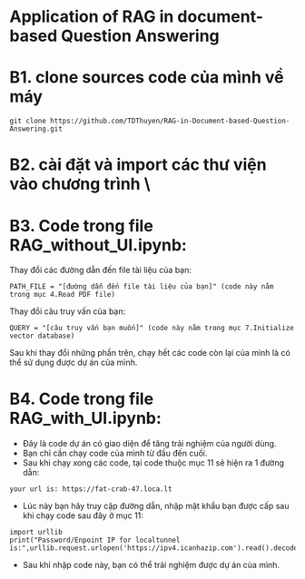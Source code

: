 # Application of RAG in document-based Question Answering
# B1. clone sources code của mình về máy 
```
git clone https://github.com/TDThuyen/RAG-in-Document-based-Question-Answering.git
```
# B2. cài đặt và import các thư viện vào chương trình \
# B3. Code trong file RAG_without_UI.ipynb: 
Thay đổi các đường dẫn đến file tài liệu của bạn: 
```
PATH_FILE = "[đường dẫn đến file tài liệu của bạn]" (code này nằm trong mục 4.Read PDF file)
```
Thay đổi câu truy vấn của bạn: 
```
QUERY = "[câu truy vấn bạn muốn]" (code này nằm trong mục 7.Initialize vector database)
```
Sau khi thay đổi những phần trên, chạy hết các code còn lại của mình là có thể sử dụng được dự án của mình.
# B4. Code trong file RAG_with_UI.ipynb: 
- Đây là code dự án có giao diện để tăng trải nghiệm của người dùng.
- Bạn chỉ cần chạy code của mình từ đầu đến cuối.
- Sau khi chạy xong các code, tại code thuộc mục 11 sẽ hiện ra 1 đường dẫn:
```
your url is: https://fat-crab-47.loca.lt
```
- Lúc này bạn hãy truy cập đường dẫn, nhập mật khẩu bạn được cấp sau khi chạy code sau đây ở mục 11:
```
import urllib
print("Password/Enpoint IP for localtunnel is:",urllib.request.urlopen('https://ipv4.icanhazip.com').read().decode('utf8').strip("\n"))
```
- Sau khi nhập code này, bạn có thể trải nghiệm được dự án của mình. 








